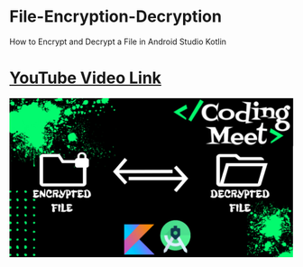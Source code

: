 # File-Encryption-Decryption
How to Encrypt and Decrypt a File in Android Studio Kotlin

# [YouTube Video Link](https://youtu.be/TNSLN6d_0RM)

![Encrypt and Decrypt a File App](screenshot/img1.png)
